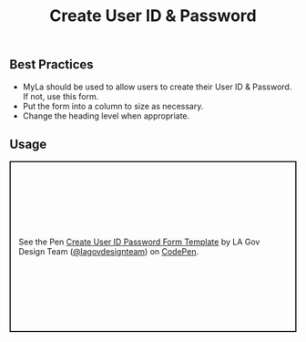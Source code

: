 ﻿---
title: Create User ID & Password
summary: The Create User ID & Password form allows users to create and update their User ID & Password.
tags: form-templates
layout: guide
eleventyNavigation:
  key: Create User ID & Password
  parent: Form Templates
  order: 4
  excerpt: The Create User ID & Password form allows users to create and update their User ID & Password.
  img: /img/illustrations/illus-create-user-id-password.svg
---

## Best Practices

- MyLa should be used to allow users to create their User ID & Password. If not, use this form.
- Put the form into a column to size as necessary.
- Change the heading level when appropriate.

## Usage

<p class="codepen" data-height="300" data-default-tab="result" data-slug-hash="zxYeXzL" data-pen-title="Create User ID Password Form Template" data-editable="true" data-user="lagovdesignteam" style="height: 300px; box-sizing: border-box; display: flex; align-items: center; justify-content: center; border: 2px solid; margin: 1em 0; padding: 1em;">
  <span>See the Pen <a href="https://codepen.io/lagovdesignteam/pen/zxYeXzL">
  Create User ID Password Form Template</a> by LA Gov Design Team (<a href="https://codepen.io/lagovdesignteam">@lagovdesignteam</a>)
  on <a href="https://codepen.io">CodePen</a>.</span>
</p>
<script async src="https://public.codepenassets.com/embed/index.js"></script>
